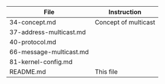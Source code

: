 |File	|Instruction	|
|--|--|
|34-concept.md			|Concept of multicast	|
|37-address-multicast.md        |	|
|40-protocol.md                 |	|
|66-message-multicast.md        |	|
|81-kernel-config.md            |	|
|README.md			|This file	|
